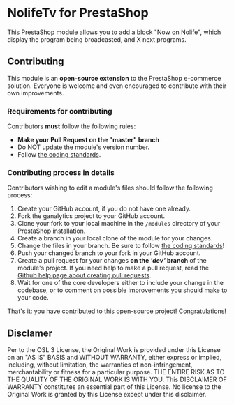 # NolifeTv for PrestaShop

This PrestaShop module allows you to add a block "Now on Nolife", which display the program being broadcasted, and X next programs.

## Contributing

This module is an **open-source extension** to the PrestaShop e-commerce solution. Everyone is welcome and even encouraged to contribute with their own improvements.

### Requirements for contributing

Contributors **must** follow the following rules:

* **Make your Pull Request on the "master" branch**
* Do NOT update the module's version number.
* Follow [the coding standards][1].

### Contributing process in details

Contributors wishing to edit a module's files should follow the following process:

1. Create your GitHub account, if you do not have one already.
2. Fork the ganalytics project to your GitHub account.
3. Clone your fork to your local machine in the ```/modules``` directory of your PrestaShop installation.
4. Create a branch in your local clone of the module for your changes.
5. Change the files in your branch. Be sure to follow [the coding standards][1]!
6. Push your changed branch to your fork in your GitHub account.
7. Create a pull request for your changes **on the _'dev'_ branch** of the module's project. If you need help to make a pull request, read the [Github help page about creating pull requests][2].
8. Wait for one of the core developers either to include your change in the codebase, or to comment on possible improvements you should make to your code.

That's it: you have contributed to this open-source project! Congratulations!

## Disclamer

Per to the OSL 3 License, the Original Work is provided under this License on an "AS IS" BASIS and WITHOUT WARRANTY, either express or implied, including, without limitation, the warranties of non-infringement, merchantability or fitness for a particular purpose. THE ENTIRE RISK AS TO THE QUALITY OF THE ORIGINAL WORK IS WITH YOU. This DISCLAIMER OF WARRANTY constitutes an essential part of this License. No license to the Original Work is granted by this License except under this disclaimer.

[1]: http://doc.prestashop.com/display/PS16/Coding+Standards
[2]: https://help.github.com/articles/using-pull-requests

